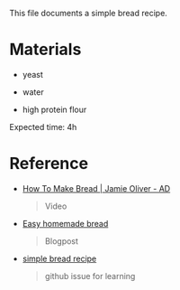 This file documents a simple bread recipe.

# Materials

- yeast

- water

- high protein flour

Expected time: 4h


# Reference

- [How To Make Bread | Jamie Oliver - AD](https://www.youtube.com/watch?v=VrUdtzXquWk)

    > Video

- [Easy homemade bread](https://www.jamieoliver.com/recipes/bread-recipes/easy-homemade-bread/)

    > Blogpost

- [simple bread recipe](https://github.com/xuyuji9000/recipes/issues/4)

    > github issue for learning


